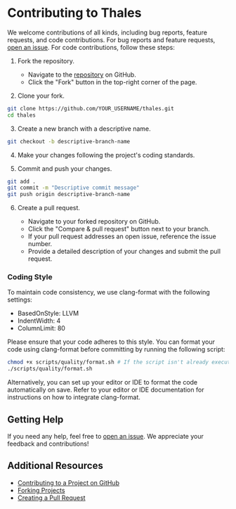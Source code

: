 # Contributing to Thales

We welcome contributions of all kinds, including bug reports, feature requests, and code contributions. For bug reports and feature requests, [open an issue](https://github.com/cm-jones/thales/issues/new). For code contributions, follow these steps:

1. Fork the repository.

   - Navigate to the [repository](https://github.com/cm-jones/thales) on GitHub.
   - Click the "Fork" button in the top-right corner of the page.

2. Clone your fork.

```sh
git clone https://github.com/YOUR_USERNAME/thales.git
cd thales
```

3. Create a new branch with a descriptive name.

```sh
git checkout -b descriptive-branch-name
```

4. Make your changes following the project's coding standards.

5. Commit and push your changes.

```sh
git add .
git commit -m "Descriptive commit message"
git push origin descriptive-branch-name
```

6. Create a pull request.

   - Navigate to your forked repository on GitHub.
   - Click the "Compare & pull request" button next to your branch.
   - If your pull request addresses an open issue, reference the issue number.
   - Provide a detailed description of your changes and submit the pull request.

### Coding Style

To maintain code consistency, we use clang-format with the following settings:

- BasedOnStyle: LLVM
- IndentWidth: 4
- ColumnLimit: 80

Please ensure that your code adheres to this style. You can format your code using clang-format before committing by running the following script:

```sh
chmod +x scripts/quality/format.sh # If the script isn't already executable
./scripts/quality/format.sh
```

Alternatively, you can set up your editor or IDE to format the code automatically on save. Refer to your editor or IDE documentation for instructions on how to integrate clang-format.

## Getting Help

If you need any help, feel free to [open an issue](https://github.com/cm-jones/thales/issues/new). We appreciate your feedback and contributions!

## Additional Resources

- [Contributing to a Project on GitHub](https://docs.github.com/en/get-started/exploring-projects-on-github/contributing-to-a-project)
- [Forking Projects](https://guides.github.com/activities/forking/)
- [Creating a Pull Request](https://docs.github.com/en/github/collaborating-with-issues-and-pull-requests/creating-a-pull-request)
